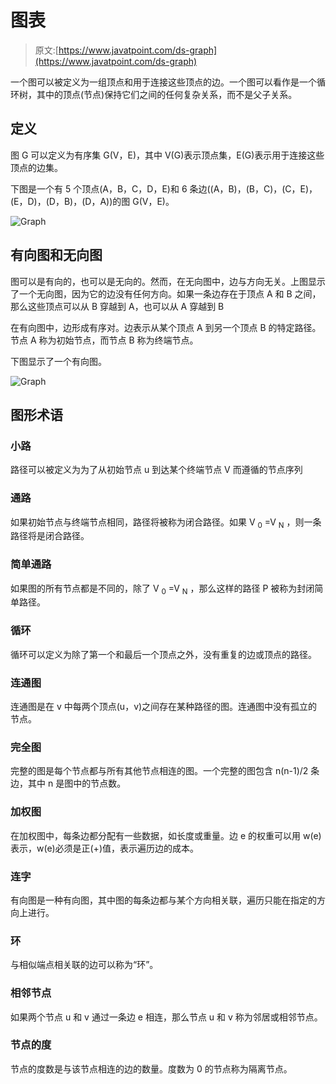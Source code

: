# 图表

> 原文:[https://www.javatpoint.com/ds-graph](https://www.javatpoint.com/ds-graph)

一个图可以被定义为一组顶点和用于连接这些顶点的边。一个图可以看作是一个循环树，其中的顶点(节点)保持它们之间的任何复杂关系，而不是父子关系。

## 定义

图 G 可以定义为有序集 G(V，E)，其中 V(G)表示顶点集，E(G)表示用于连接这些顶点的边集。

下图是一个有 5 个顶点(A，B，C，D，E)和 6 条边((A，B)，(B，C)，(C，E)，(E，D)，(D，B)，(D，A))的图 G(V，E)。

![Graph](../Images/1fe5048b571581968e275e1d299b9e3d.png)

## 有向图和无向图

图可以是有向的，也可以是无向的。然而，在无向图中，边与方向无关。上图显示了一个无向图，因为它的边没有任何方向。如果一条边存在于顶点 A 和 B 之间，那么这些顶点可以从 B 穿越到 A，也可以从 A 穿越到 B

在有向图中，边形成有序对。边表示从某个顶点 A 到另一个顶点 B 的特定路径。节点 A 称为初始节点，而节点 B 称为终端节点。

下图显示了一个有向图。

![Graph](../Images/0d346efc4a32c3292d2120a5dffe1af5.png)

## 图形术语

### 小路

路径可以被定义为为了从初始节点 u 到达某个终端节点 V 而遵循的节点序列

### 通路

如果初始节点与终端节点相同，路径将被称为闭合路径。如果 V <sub>0</sub> =V <sub>N</sub> ，则一条路径将是闭合路径。

### 简单通路

如果图的所有节点都是不同的，除了 V <sub>0</sub> =V <sub>N</sub> ，那么这样的路径 P 被称为封闭简单路径。

### 循环

循环可以定义为除了第一个和最后一个顶点之外，没有重复的边或顶点的路径。

### 连通图

连通图是在 v 中每两个顶点(u，v)之间存在某种路径的图。连通图中没有孤立的节点。

### 完全图

完整的图是每个节点都与所有其他节点相连的图。一个完整的图包含 n(n-1)/2 条边，其中 n 是图中的节点数。

### 加权图

在加权图中，每条边都分配有一些数据，如长度或重量。边 e 的权重可以用 w(e)表示，w(e)必须是正(+)值，表示遍历边的成本。

### 连字

有向图是一种有向图，其中图的每条边都与某个方向相关联，遍历只能在指定的方向上进行。

### 环

与相似端点相关联的边可以称为“环”。

### 相邻节点

如果两个节点 u 和 v 通过一条边 e 相连，那么节点 u 和 v 称为邻居或相邻节点。

### 节点的度

节点的度数是与该节点相连的边的数量。度数为 0 的节点称为隔离节点。